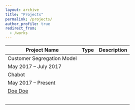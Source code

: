 ```yaml
---
layout: archive
title: "Projects"
permalink: /projects/
author_profile: true
redirect_from:
  - /works
---
```


<!-- ## Academic Projects -->

| Project Name                 | Type   | Description                                                             |
| ---------------------------- | ------ | ------------------------------------------------------------ |
| Customer Segregation Model   |        |
| May 2017 – July 2017         |        |                                                              |
| Chabot                       |        |                                                              |
| May 2017 – Present           |        |                                                              |
| [Doe Doe](#)                 |        |                                                              |
|                              |        |                                                              |
|                              |        |                                                              |
|                              |        |                                                              |
|                              |        |                                                              |
|                              |        |                                                              |


<!-- ## Co-Curricular Projects

| Project Name     | Type   |                                                              |
| --------         | ------ | ------------------------------------------------------------ |
| [John Doe](#)    | 2016   | Description of the item in the list                          |
| [Jane Doe](#)    | 2019   | Description of the item in the list                          |
| [Doe Doe](#)     | 2022   | Description of the item in the list                          |


## Extra-Curricular Activities

| Activity Name    | Type   |                                                              |
| --------         | ------ | ------------------------------------------------------------ |
| [John Doe](#)    | 2016   | Description of the item in the list                          |
| [Jane Doe](#)    | 2019   | Description of the item in the list                          |
| [Doe Doe](#)     | 2022   | Description of the item in the list                          | -->
